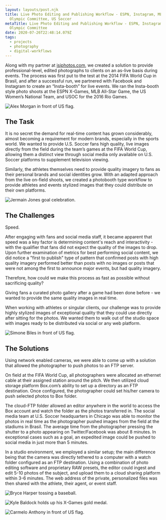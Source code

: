 ```yaml
---
layout: layouts/post.njk
title: Live Photo Editing and Publishing Workflow - ESPN, Instagram, MLB, US
  Olympic Committee, US Soccer
metaTitle: Live Photo Editing and Publishing Workflow - ESPN, Instagram, US
  Olympic Committee
date: 2020-07-26T22:48:14.079Z
tags:
  - projects
  - photography
  - digital-workflows
---
```

Along with my partner at [isiphotos.com](isiphotos.com), we created a solution to provide professional-level, edited photographs to clients on an as-live basis during events. The process was first put to the test at the 2014 FIFA World Cup in Brasil, and after a successful run, we partnered with Facebook and Instagram to create an “Insta-booth” for live events. We ran the Insta-booth style photo shoots at the ESPN X-Games, MLB All-Star Game, the US Women’s National Team, and USOC for the 2016 Rio Games.

![Alex Morgan in front of US flag.](/images/alex-m.jpg "Alex Morgan of the USWNT. Photo by John Todd & Phillip Faniola")

## The Task

It is no secret the demand for real-time content has grown considerably, almost becoming a requirement for modern brands, especially in the sports world. We wanted to provide U.S. Soccer fans high quality, live images directly from the field during the team’s games at the FIFA World Cup, allowing them a distinct view through social media only available on U.S. Soccer platforms to supplement television viewing.

Similarly, the athletes themselves need to provide quality imagery to fans as their personal brands and social identities grow. With an adapted approach from the live on-field shoots, we created a photobooth type workflow to provide athletes and events stylized images that they could distribute on their own platforms.

![Jermain Jones goal celebration.](/images/jermain-j.jpeg "Jermain Jones in the 2010 FIFA World Cup. Photo by John Todd & Phillip Faniola")

## The Challenges

Speed.

After engaging with fans and social media staff, it became apparent that speed was a key factor is determining content's reach and interactivity - with the qualifier that fans did not expect the quality of the images to drop. Upon further examination of metrics for best performing social content, we did notice a "first to publish" type of pattern that confirmed posts with high quality imagery performed better than posts with no images or posts that were not among the first to announce major events, but had quality imagery.

Therefore, how could we make this process as fast as possible without sacrificing quality?

Giving fans a curated photo gallery after a game had been done before - we wanted to provide the same quality images in real time.

When working with athletes or singular clients, our challenge was to provide highly stylized images of exceptional quality that they could use directly after sitting for the photos. We wanted them to walk out of the studio space with images ready to be distributed via social or any web platform.

![Simone Biles in front of US flag.](/images/simone.jpeg "Simone Biles before the 2014 Rio Olympics. Photo by John Dorton & Phillip Faniola")

## The Solutions

Using network enabled cameras, we were able to come up with a solution that allowed the photographer to push photos to an FTP server.

On field at the FIFA World Cup, all photographers were allocated an ethernet cable at their assigned station around the pitch. We then utilized cloud storage platform Box.com’s ability to set up a directory as an FTP destination. Once configured, the photographer could set his/her camera to push selected photos to Box folder. 

The cloud-FTP folder allowed an editor anywhere in the world to access the Box account and watch the folder as the photos transferred in. The social media team at U.S. Soccer headquarters in Chicago was able to monitor the photos in real time as the photographer pushed images from the field at the stadiums in Brasil. The average time from the photographer pressing the shutter to a photo appearing on Twitter/Facebook was about 8 minutes. In exceptional cases such as a goal, an expedited image could be pushed to social media in just more than 5 minutes.

In a studio environment, we employed a similar setup; the main difference being that the camera was directly tethered to a computer with a watch folder configured as an FTP destination. Using a combination of photo editing software and proprietary RAW presets, the editor could ingest and edit 5-10 photos of the subject, and upload them to a cloud sharing platform within 3-6 minutes. The web address of the private, personalized files was then shared with the athlete, their agent, or event staff.

![Bryce Harper tossing a baseball.](/images/harper-mlb.jpeg "Bryce Harper before the 2015 MLB All-Star Game. Photo by John Todd & Phillip Faniola")

![Kyle Baldock holds up his X-Games gold medal.](/images/baldock-xgames.jpeg "Kyle Baldock displays his BMX X-Games gold medal. Photo by John Todd & Phillip Faniola")

![Carmelo Anthony in front of US flag.](/images/melo-usabb.jpeg "Carmelo Anthony before the 2014 Rio Olympic Games. Photo by John Dorton & Phillip Faniola & Scott Myers")